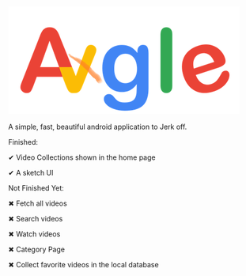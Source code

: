 ![Logo](./logo.png)

A simple, fast, beautiful android application to Jerk off.

Finished:

✔ Video Collections shown in the home page

✔ A sketch UI

Not Finished Yet:

✖ Fetch all videos

✖ Search videos

✖ Watch videos

✖ Category Page

✖ Collect favorite videos in the local database